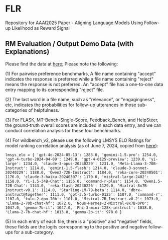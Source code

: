 # FLR
Repository for AAAI2025 Paper - Aligning Language Models Using Follow-up Likelihood as Reward Signal

## RM Evaluation / Output Demo Data (with Explanations)
Please find the data at [here](https://drive.google.com/drive/folders/15qrklDPHXcNEowHi-RWR7z9WlEtdPMax?usp=sharing); Please note the following:

(1) For pairwise preference benchmarks, A file name containing "accept" indicates the response is preferred while a file name containing "reject" means the response is not preferred. An "accept" file has a one-to-one data entry mapping to its corresponding "reject" file.

(2) The last word in a file name, such as "relevance", or "engagingness", etc, indicates the probabilities for follow-up utterances in those sub-categories of helpfulness. 

(3) For FLASK, MT-Bench-Single-Score, Feedback_Bench, and HelpSteer, the ground-truth overall scores are included in each data entry, and we can conduct correlation analysis for these four benchmarks.

(4) For wildbench_v2, please use the following LMSYS ELO Ratings for model ranking correlation analysis (as of June 7, 2024, copied from [here](https://huggingface.co/spaces/allenai/WildBench)):

`lmsys_elo = {
    'gpt-4o-2024-05-13': 1283.0,
    'gemini-1.5-pro': 1254.0,
    'gpt-4-turbo-2024-04-09': 1249.0,
    'gpt-4-0125-preview': 1239.0,
    'yi-large': 1234.0,
    'claude-3-opus-20240229': 1231.0,
    'Meta-Llama-3-70B-Instruct': 1214.0,
    'gemini-1.5-flash': 1214.0,
    'claude-3-sonnet-20240229': 1188.0,
    'Qwen2-72B-Instruct': 1184.0,
    'reka-core-20240501': 1176.0,
    'claude-3-haiku-20240307': 1170.0,
    'mistral-large-2402': 1158.0,
    'Yi-1.5-34B-Chat': 1155.0,
    'command-r-plus': 1154.0,
    'Qwen1.5-72B-Chat': 1143.0,
    'reka-flash-20240226': 1129.0,
    'Mixtral-8x7B-Instruct-v0.1': 1114.0,
    'Starling-LM-7B-beta': 1114.0,
    'dbrx-instruct@together': 1111.0,
    'gpt-3.5-turbo-0125': 1107.0,
    'command-r': 1107.0,
    'tulu-2-dpo-70b': 1101.0,
    'Mistral-7B-Instruct-v0.2': 1073.0,
    'Llama-2-70b-chat-hf': 1072.0,
    'Nous-Hermes-2-Mixtral-8x7B-DPO': 1047.0,
    'gemma-7b-it': 1047.0,
    'Phi-3-mini-128k-instruct': 1038.0,
    'Llama-2-7b-chat-hf': 1013.0,
    'gemma-2b-it': 978.0
}`

(5) In each entry of each file, there is a "positive" and "negative" fields, these fields are the logits corresponding to the positive and negative follow-ups for a sub-category.
